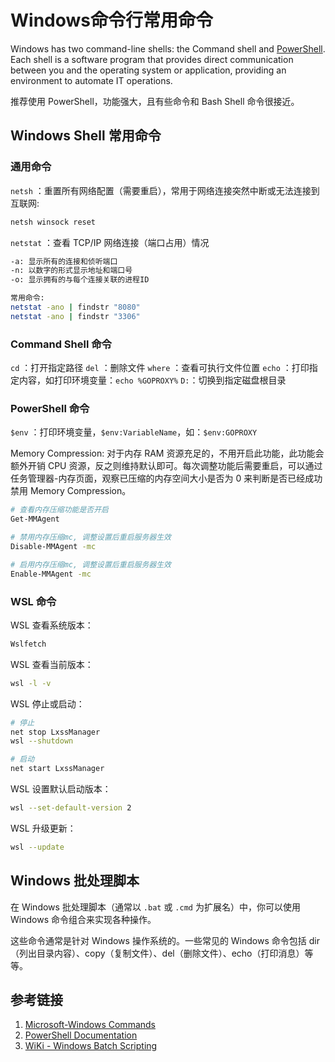 # Windows命令行常用命令

Windows has two command-line shells: the Command shell and [PowerShell](https://learn.microsoft.com/en-us/powershell/scripting/overview). Each shell is a software program that provides direct communication between you and the operating system or application, providing an environment to automate IT operations.

推荐使用 PowerShell，功能强大，且有些命令和 Bash Shell 命令很接近。

## Windows Shell 常用命令

### 通用命令

`netsh` ：重置所有网络配置（需要重启），常用于网络连接突然中断或无法连接到互联网:
```bash
netsh winsock reset
```

`netstat` ：查看 TCP/IP 网络连接（端口占用）情况
```bash
-a: 显示所有的连接和侦听端口
-n: 以数字的形式显示地址和端口号
-o: 显示拥有的与每个连接关联的进程ID

常用命令:
netstat -ano | findstr "8080"
netstat -ano | findstr "3306"
```

### Command Shell 命令

`cd` ：打开指定路径
`del` ：删除文件
`where` ：查看可执行文件位置
`echo` ：打印指定内容，如打印环境变量：`echo %GOPROXY%`
`D:`：切换到指定磁盘根目录

### PowerShell 命令

`$env` ：打印环境变量，`$env:VariableName`，如：`$env:GOPROXY`

Memory Compression: 对于内存 RAM 资源充足的，不用开启此功能，此功能会额外开销 CPU 资源，反之则维持默认即可。每次调整功能后需要重启，可以通过任务管理器-内存页面，观察已压缩的内存空间大小是否为 0 来判断是否已经成功禁用 Memory Compression。

```bash
# 查看内存压缩功能是否开启
Get-MMAgent

# 禁用内存压缩mc, 调整设置后重启服务器生效
Disable-MMAgent -mc

# 启用内存压缩mc, 调整设置后重启服务器生效
Enable-MMAgent -mc

```

### WSL 命令

WSL 查看系统版本：
```bash
Wslfetch
```

WSL 查看当前版本：
```bash
wsl -l -v
```

WSL 停止或启动：
```bash
# 停止
net stop LxssManager
wsl --shutdown

# 启动
net start LxssManager
```

WSL 设置默认启动版本：
```bash
wsl --set-default-version 2
```

WSL 升级更新：
```bash
wsl --update
```

## Windows 批处理脚本

在 Windows 批处理脚本（通常以 `.bat` 或 `.cmd` 为扩展名）中，你可以使用 Windows 命令组合来实现各种操作。

这些命令通常是针对 Windows 操作系统的。一些常见的 Windows 命令包括 dir（列出目录内容）、copy（复制文件）、del（删除文件）、echo（打印消息）等等。

## 参考链接

1. [Microsoft-Windows Commands](https://learn.microsoft.com/en-us/windows-server/administration/windows-commands/windows-commands)
2. [PowerShell Documentation](https://learn.microsoft.com/en-us/powershell/)
3. [WiKi - Windows Batch Scripting](https://en.wikibooks.org/wiki/Windows_Batch_Scripting)